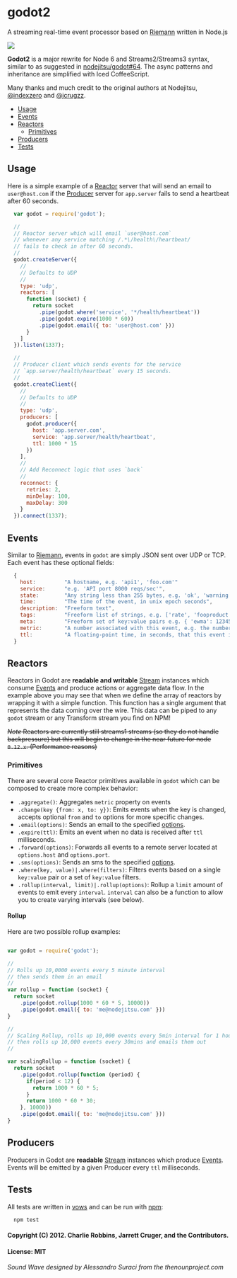 # godot2

A streaming real-time event processor based on [Riemann][riemann] written in Node.js

![](https://i.cloudup.com/zCF6jLRpLf.png)

**Godot2** is a major rewrite for Node 6 and Streams2/Streams3 syntax, similar to as suggested in [nodejitsu/godot#64](https://github.com/nodejitsu/godot/issues/64).  The async patterns and inheritance are simplified with Iced CoffeeScript.

Many thanks and much credit to the original authors at Nodejitsu, [@indexzero](https://github.com/indexzero) and [@jcrugzz](https://github.com/jcrugzz).

* [Usage](#usage)
* [Events](#events)
* [Reactors](#reactors)
  * [Primitives](#primitives)
* [Producers](#producers)
* [Tests](#test)

## Usage

Here is a simple example of a [Reactor](#reactors) server that will send an email to `user@host.com` if the [Producer](#producer) server for `app.server` fails to send a heartbeat after 60 seconds.

``` js
  var godot = require('godot');

  //
  // Reactor server which will email `user@host.com`
  // whenever any service matching /.*\/health\/heartbeat/
  // fails to check in after 60 seconds.
  //
  godot.createServer({
    //
    // Defaults to UDP
    //
    type: 'udp',
    reactors: [
      function (socket) {
        return socket
          .pipe(godot.where('service', '*/health/heartbeat'))
          .pipe(godot.expire(1000 * 60))
          .pipe(godot.email({ to: 'user@host.com' }))
      }
    ]
  }).listen(1337);

  //
  // Producer client which sends events for the service
  // `app.server/health/heartbeat` every 15 seconds.
  //
  godot.createClient({
    //
    // Defaults to UDP
    //
    type: 'udp',
    producers: [
      godot.producer({
        host: 'app.server.com',
        service: 'app.server/health/heartbeat',
        ttl: 1000 * 15
      })
    ],
    //
    // Add Reconnect logic that uses `back`
    //
    reconnect: {
      retries: 2,
      minDelay: 100,
      maxDelay: 300
    }
  }).connect(1337);
```

## Events
Similar to [Riemann][riemann], events in `godot` are simply JSON sent over UDP or TCP. Each event has these optional fields:

``` js
  {
    host:         "A hostname, e.g. 'api1', 'foo.com'"
    service:      "e.g. 'API port 8000 reqs/sec'",
    state:        "Any string less than 255 bytes, e.g. 'ok', 'warning', 'critical'",
    time:         "The time of the event, in unix epoch seconds",
    description:  "Freeform text",
    tags:         "Freeform list of strings, e.g. ['rate', 'fooproduct', 'transient']",
    meta:         "Freeform set of key:value pairs e.g. { 'ewma': 12345 }",
    metric:       "A number associated with this event, e.g. the number of reqs/sec.",
    ttl:          "A floating-point time, in seconds, that this event is considered valid for."
  }
```

## Reactors
Reactors in Godot are **readable and writable** [Stream][stream] instances which consume [Events](#events) and produce actions or aggregate data flow. In the example above you may see that when we define the array of reactors by wrapping it with a simple function. This function has a single argument that represents the data coming over the wire. This data can be piped to any `godot` stream or any Transform stream you find on NPM!

~~*Note* Reactors are currently still streams1 streams (so they do not handle backpressure) but this will begin to change in the near future for node `0.12.x`. (Performance reasons)~~

### Primitives

There are several core Reactor primitives available in `godot` which can be composed to create more complex behavior:

* `.aggregate()`: Aggregates `metric` property on events
* `.change(key {from: x, to: y})`: Emits events when the key is changed, accepts optional `from` and `to` options for more specific changes.
* `.email(options)`: Sends an email to the specified [options][email-options].
* `.expire(ttl)`: Emits an event when no data is received after `ttl` milliseconds.
* `.forward(options)`: Forwards all events to a remote server located at `options.host` and `options.port`.
* `.sms(options)`: Sends an sms to the specified [options][sms-options].
* `.where(key, value)|.where(filters)`: Filters events based on a single `key:value` pair or a set of `key:value` filters.
* `.rollup(interval, limit)|.rollup(options)`: Rollup a `limit` amount of events to emit every `interval`. `interval` can also be a function to allow you to create varying intervals (see below).

#### Rollup
Here are two possible rollup examples:

```js

var godot = require('godot');

//
// Rolls up 10,0000 events every 5 minute interval
// then sends them in an email
//
var rollup = function (socket) {
  return socket
    .pipe(godot.rollup(1000 * 60 * 5, 10000))
    .pipe(godot.email({ to: 'me@nodejitsu.com' }))
}

//
// Scaling Rollup, rolls up 10,000 events every 5min interval for 1 hour,
// then rolls up 10,000 events every 30mins and emails them out
//

var scalingRollup = function (socket) {
  return socket
    .pipe(godot.rollup(function (period) {
      if(period < 12) {
        return 1000 * 60 * 5;
      }
      return 1000 * 60 * 30;
    }, 10000))
    .pipe(godot.email({ to: 'me@nodejitsu.com' }))
}
```

## Producers
Producers in Godot are **readable** [Stream][stream] instances which produce [Events](#events). Events will be emitted by a given Producer every `ttl` milliseconds.

## Tests

All tests are written in [vows][vows] and can be run with [npm][npm]:

```
  npm test
```

#### Copyright (C) 2012. Charlie Robbins, Jarrett Cruger, and the Contributors.
#### License: MIT

_Sound Wave designed by Alessandro Suraci from the thenounproject.com_

[riemann]: http://aphyr.github.com/riemann/
[stream]: http://nodejs.org/api/stream.html
[email-options]: https://github.com/nodejitsu/godot/tree/master/lib/godot/reactor/email.js
[sms-options]: https://github.com/nodejitsu/godot/blob/master/lib/godot/reactor/sms.js
[npm]: https://npmjs.org
[vows]: http://vowsjs.org/
